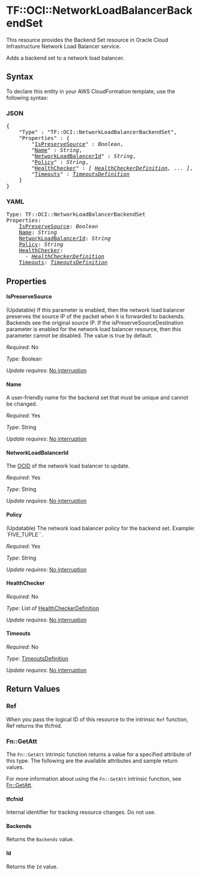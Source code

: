 # TF::OCI::NetworkLoadBalancerBackendSet

This resource provides the Backend Set resource in Oracle Cloud Infrastructure Network Load Balancer service.

Adds a backend set to a network load balancer.

## Syntax

To declare this entity in your AWS CloudFormation template, use the following syntax:

### JSON

<pre>
{
    "Type" : "TF::OCI::NetworkLoadBalancerBackendSet",
    "Properties" : {
        "<a href="#ispreservesource" title="IsPreserveSource">IsPreserveSource</a>" : <i>Boolean</i>,
        "<a href="#name" title="Name">Name</a>" : <i>String</i>,
        "<a href="#networkloadbalancerid" title="NetworkLoadBalancerId">NetworkLoadBalancerId</a>" : <i>String</i>,
        "<a href="#policy" title="Policy">Policy</a>" : <i>String</i>,
        "<a href="#healthchecker" title="HealthChecker">HealthChecker</a>" : <i>[ <a href="healthcheckerdefinition.md">HealthCheckerDefinition</a>, ... ]</i>,
        "<a href="#timeouts" title="Timeouts">Timeouts</a>" : <i><a href="timeoutsdefinition.md">TimeoutsDefinition</a></i>
    }
}
</pre>

### YAML

<pre>
Type: TF::OCI::NetworkLoadBalancerBackendSet
Properties:
    <a href="#ispreservesource" title="IsPreserveSource">IsPreserveSource</a>: <i>Boolean</i>
    <a href="#name" title="Name">Name</a>: <i>String</i>
    <a href="#networkloadbalancerid" title="NetworkLoadBalancerId">NetworkLoadBalancerId</a>: <i>String</i>
    <a href="#policy" title="Policy">Policy</a>: <i>String</i>
    <a href="#healthchecker" title="HealthChecker">HealthChecker</a>: <i>
      - <a href="healthcheckerdefinition.md">HealthCheckerDefinition</a></i>
    <a href="#timeouts" title="Timeouts">Timeouts</a>: <i><a href="timeoutsdefinition.md">TimeoutsDefinition</a></i>
</pre>

## Properties

#### IsPreserveSource

(Updatable) If this parameter is enabled, then the network load balancer preserves the source IP of the packet when it is forwarded to backends. Backends see the original source IP. If the isPreserveSourceDestination parameter is enabled for the network load balancer resource, then this parameter cannot be disabled. The value is true by default.

_Required_: No

_Type_: Boolean

_Update requires_: [No interruption](https://docs.aws.amazon.com/AWSCloudFormation/latest/UserGuide/using-cfn-updating-stacks-update-behaviors.html#update-no-interrupt)

#### Name

A user-friendly name for the backend set that must be unique and cannot be changed.

_Required_: Yes

_Type_: String

_Update requires_: [No interruption](https://docs.aws.amazon.com/AWSCloudFormation/latest/UserGuide/using-cfn-updating-stacks-update-behaviors.html#update-no-interrupt)

#### NetworkLoadBalancerId

The [OCID](https://docs.cloud.oracle.com/iaas/Content/General/Concepts/identifiers.htm) of the network load balancer to update.

_Required_: Yes

_Type_: String

_Update requires_: [No interruption](https://docs.aws.amazon.com/AWSCloudFormation/latest/UserGuide/using-cfn-updating-stacks-update-behaviors.html#update-no-interrupt)

#### Policy

(Updatable) The network load balancer policy for the backend set.  Example: `FIVE_TUPLE``.

_Required_: Yes

_Type_: String

_Update requires_: [No interruption](https://docs.aws.amazon.com/AWSCloudFormation/latest/UserGuide/using-cfn-updating-stacks-update-behaviors.html#update-no-interrupt)

#### HealthChecker

_Required_: No

_Type_: List of <a href="healthcheckerdefinition.md">HealthCheckerDefinition</a>

_Update requires_: [No interruption](https://docs.aws.amazon.com/AWSCloudFormation/latest/UserGuide/using-cfn-updating-stacks-update-behaviors.html#update-no-interrupt)

#### Timeouts

_Required_: No

_Type_: <a href="timeoutsdefinition.md">TimeoutsDefinition</a>

_Update requires_: [No interruption](https://docs.aws.amazon.com/AWSCloudFormation/latest/UserGuide/using-cfn-updating-stacks-update-behaviors.html#update-no-interrupt)

## Return Values

### Ref

When you pass the logical ID of this resource to the intrinsic `Ref` function, Ref returns the tfcfnid.

### Fn::GetAtt

The `Fn::GetAtt` intrinsic function returns a value for a specified attribute of this type. The following are the available attributes and sample return values.

For more information about using the `Fn::GetAtt` intrinsic function, see [Fn::GetAtt](https://docs.aws.amazon.com/AWSCloudFormation/latest/UserGuide/intrinsic-function-reference-getatt.html).

#### tfcfnid

Internal identifier for tracking resource changes. Do not use.

#### Backends

Returns the <code>Backends</code> value.

#### Id

Returns the <code>Id</code> value.

